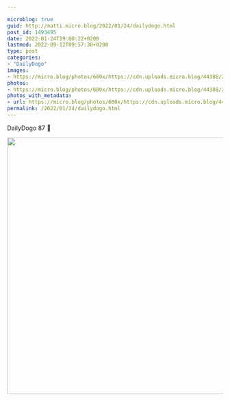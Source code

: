 ```yaml
---

microblog: true
guid: http://matti.micro.blog/2022/01/24/dailydogo.html
post_id: 1493495
date: 2022-01-24T19:00:22+0200
lastmod: 2022-09-12T09:57:30+0200
type: post
categories:
- "DailyDogo"
images:
- https://micro.blog/photos/600x/https://cdn.uploads.micro.blog/44388/2022/74cf8f4831.jpg
photos:
- https://micro.blog/photos/600x/https://cdn.uploads.micro.blog/44388/2022/74cf8f4831.jpg
photos_with_metadata:
- url: https://micro.blog/photos/600x/https://cdn.uploads.micro.blog/44388/2022/74cf8f4831.jpg
permalink: /2022/01/24/dailydogo.html
---
```

DailyDogo 87 🐶

<img src="https://micro.blog/photos/600x/https://blog.martin-haehnel.de/uploads/2022/74cf8f4831.jpg" width="600" height="600" alt="" />
